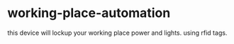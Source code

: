 # working-place-automation
this device will lockup your working place power and lights. using rfid tags.
